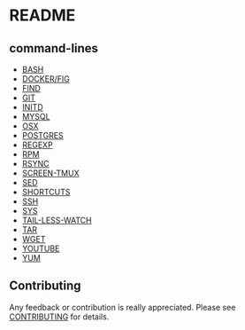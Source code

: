 README
======

command-lines
-------------

* [BASH](BASH.md)
* [DOCKER/FIG](DOCKER-FIG.md)
* [FIND](FIND.md)
* [GIT](GIT.md)
* [INITD](INITD.md)
* [MYSQL](MYSQL.md)
* [OSX](OSX.md)
* [POSTGRES](POSTGRES.md)
* [REGEXP](REGEXP.md)
* [RPM](RPM.md)
* [RSYNC](RSYNC.md)
* [SCREEN-TMUX](SCREEN-TMUX.md)
* [SED](SED.md)
* [SHORTCUTS](SHORTCUTS.md)
* [SSH](SSH.md)
* [SYS](SYS.md)
* [TAIL-LESS-WATCH](TAIL-LESS-WATCH.md)
* [TAR](TAR.md)
* [WGET](WGET.md)
* [YOUTUBE](YOUTUBE.md)
* [YUM](YUM.md)

Contributing
------------

Any feedback or contribution is really appreciated. Please see [CONTRIBUTING](CONTRIBUTING.md) for details.

